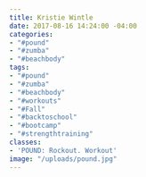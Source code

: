 ```yaml
---
title: Kristie Wintle
date: 2017-08-16 14:24:00 -04:00
categories:
- "#pound"
- "#zumba"
- "#beachbody"
tags:
- "#pound"
- "#zumba"
- "#beachbody"
- "#workouts"
- "#Fall"
- "#backtoschool"
- "#bootcamp"
- "#strengthtraining"
classes:
- 'POUND: Rockout. Workout'
image: "/uploads/pound.jpg"
---
```


